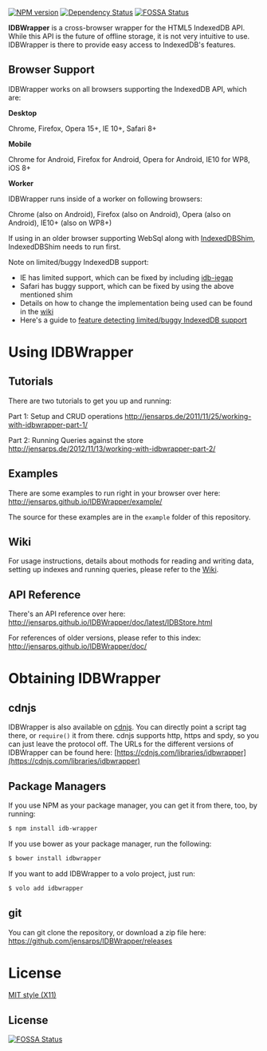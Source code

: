 [![NPM version](https://badge.fury.io/js/idb-wrapper.svg)](http://badge.fury.io/js/idb-wrapper)
[![Dependency Status](https://gemnasium.com/jensarps/IDBWrapper.png)](https://gemnasium.com/jensarps/IDBWrapper)
[![FOSSA Status](https://app.fossa.io/api/projects/git%2Bgithub.com%2Fjensarps%2FIDBWrapper.svg?type=shield)](https://app.fossa.io/projects/git%2Bgithub.com%2Fjensarps%2FIDBWrapper?ref=badge_shield)


**IDBWrapper** is a cross-browser wrapper for the HTML5 IndexedDB API. While this
API is the future of offline storage, it is not very intuitive to use.
IDBWrapper is there to provide easy access to IndexedDB's features.

Browser Support
---

IDBWrapper works on all browsers supporting the IndexedDB API, which are:

**Desktop**

Chrome, Firefox, Opera 15+, IE 10+, Safari 8+

**Mobile**

Chrome for Android, Firefox for Android, Opera for Android, IE10 for WP8, iOS 8+

**Worker** 

IDBWrapper runs inside of a worker on following browsers:

Chrome (also on Android), Firefox (also on Android), Opera (also on Android), IE10+ (also on WP8+)

If using in an older browser supporting WebSql along with [IndexedDBShim](https://github.com/axemclion/IndexedDBShim), IndexedDBShim needs to run first.

Note on limited/buggy IndexedDB support:

* IE has limited support, which can be fixed by including [idb-iegap](https://github.com/dfahlander/idb-iegap)
* Safari has buggy support, which can be fixed by using the above mentioned shim
* Details on how to change the implementation being used can be found in the [wiki](https://github.com/jensarps/IDBWrapper/wiki/Usage#defining-implementation-preference-aka-make-idbwrapper-use-the-shim)
* Here's a guide to [feature detecting limited/buggy IndexedDB support](http://jensarps.de/2015/12/16/how-to-detect-buggy-indexeddb-implementations/)

Using IDBWrapper
===

Tutorials
---

There are two tutorials to get you up and running:

Part 1: Setup and CRUD operations
http://jensarps.de/2011/11/25/working-with-idbwrapper-part-1/

Part 2: Running Queries against the store
http://jensarps.de/2012/11/13/working-with-idbwrapper-part-2/

Examples
---

There are some examples to run right in your browser over here: http://jensarps.github.io/IDBWrapper/example/

The source for these examples are in the `example` folder of this repository.

Wiki
---

For usage instructions, details about mothods for reading and writing 
data, setting up indexes and running queries, please refer to the 
[Wiki](https://github.com/jensarps/IDBWrapper/wiki).

API Reference
---

There's an API reference over here: http://jensarps.github.io/IDBWrapper/doc/latest/IDBStore.html

For references of older versions, please refer to this index: http://jensarps.github.io/IDBWrapper/doc/

Obtaining IDBWrapper
===

cdnjs
---

IDBWrapper is also available on [cdnjs](http://cdnjs.com/). You can directly 
point a script tag there, or `require()` it from there. cdnjs supports http,
https and spdy, so you can just leave the protocol off. The URLs for the 
different versions of IDBWrapper can be found here: 
[https://cdnjs.com/libraries/idbwrapper](https://cdnjs.com/libraries/idbwrapper)

Package Managers
---

If you use NPM as your package manager, you can get it from there, too, by
running:

```bash
$ npm install idb-wrapper
```

If you use bower as your package manager, run the following:

```bash
$ bower install idbwrapper
```

If you want to add IDBWrapper to a volo project, just run:

```bash
$ volo add idbwrapper
```

git
---

You can git clone the repository, or download a zip file here: https://github.com/jensarps/IDBWrapper/releases

License
===

[MIT style (X11)](https://github.com/jensarps/IDBWrapper/blob/master/LICENSE)


## License
[![FOSSA Status](https://app.fossa.io/api/projects/git%2Bgithub.com%2Fjensarps%2FIDBWrapper.svg?type=large)](https://app.fossa.io/projects/git%2Bgithub.com%2Fjensarps%2FIDBWrapper?ref=badge_large)